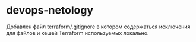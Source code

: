 # devops-netology

Добавлен файл terraform/.gitignore в котором содержаться исключения для
файлов и кешей Terraform используемых локально.
